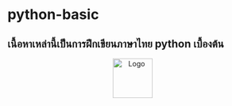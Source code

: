 ﻿# python-basic
## เนื้อหาเหล่านี้เป็นการฝึกเขียนภาษาไทย python เบื้องต้น 

<div align="center">
  <a href="https://github.com/othneildrew/Best-README-Template">
    <img src="images/logo.png" alt="Logo" width="80" height="80">
  </a>
